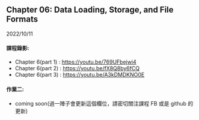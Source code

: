 ## Chapter 06: Data Loading, Storage, and File Formats

2022/10/11

#### 課程錄影:
* Chapter 6(part 1) : https://youtu.be/769UFbejwi4
* Chapter 6(part 2) : https://youtu.be/fX8Q8by6fCQ
* Chapter 6(part 3) : https://youtu.be/A3kDMDKNO0E

#### 作業二:
* coming soon(過一陣子會更新這個欄位，請密切關注課程 FB 或是 github 的更新)


